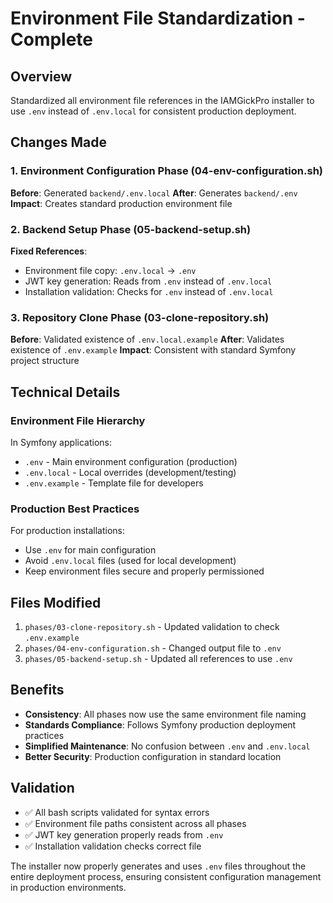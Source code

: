 # Environment File Standardization - Complete

## Overview
Standardized all environment file references in the IAMGickPro installer to use `.env` instead of `.env.local` for consistent production deployment.

## Changes Made

### 1. Environment Configuration Phase (04-env-configuration.sh)
**Before**: Generated `backend/.env.local`
**After**: Generates `backend/.env`
**Impact**: Creates standard production environment file

### 2. Backend Setup Phase (05-backend-setup.sh)
**Fixed References**:
- Environment file copy: `.env.local` → `.env`
- JWT key generation: Reads from `.env` instead of `.env.local`
- Installation validation: Checks for `.env` instead of `.env.local`

### 3. Repository Clone Phase (03-clone-repository.sh)
**Before**: Validated existence of `.env.local.example`
**After**: Validates existence of `.env.example`
**Impact**: Consistent with standard Symfony project structure

## Technical Details

### Environment File Hierarchy
In Symfony applications:
- `.env` - Main environment configuration (production)
- `.env.local` - Local overrides (development/testing)
- `.env.example` - Template file for developers

### Production Best Practices
For production installations:
- Use `.env` for main configuration
- Avoid `.env.local` files (used for local development)
- Keep environment files secure and properly permissioned

## Files Modified
1. `phases/03-clone-repository.sh` - Updated validation to check `.env.example`
2. `phases/04-env-configuration.sh` - Changed output file to `.env`
3. `phases/05-backend-setup.sh` - Updated all references to use `.env`

## Benefits
- **Consistency**: All phases now use the same environment file naming
- **Standards Compliance**: Follows Symfony production deployment practices
- **Simplified Maintenance**: No confusion between `.env` and `.env.local`
- **Better Security**: Production configuration in standard location

## Validation
- ✅ All bash scripts validated for syntax errors
- ✅ Environment file paths consistent across all phases
- ✅ JWT key generation properly reads from `.env`
- ✅ Installation validation checks correct file

The installer now properly generates and uses `.env` files throughout the entire deployment process, ensuring consistent configuration management in production environments.
